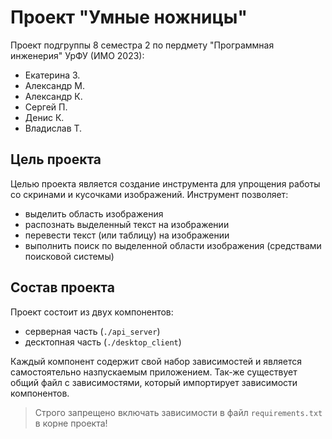 # Проект "Умные ножницы"
Проект подгруппы 8 семестра 2 по пердмету "Программная инженерия" УрФУ (ИМО 2023):
- Екатерина З.
- Александр М.
- Александр К.
- Сергей П.
- Денис К.
- Владислав Т.

## Цель проекта
Целью проекта является создание инструмента для упрощения работы со скринами и кусочками изображений. Инструмент позволяет:
- выделить область изображения
- распознать выделенный текст на изображении
- перевести текст (или таблицу) на изображении
- выполнить поиск по выделенной области изображения (средствами поисковой системы)

## Состав проекта
Проект состоит из двух компонентов:
- серверная часть (```./api_server```)
- десктопная часть (```./desktop_client```)

Каждый компонент содержит свой набор зависимостей и является самостоятельно назпускаемым приложением. Так-же существует общий файл с зависимостями, который импортирует зависимости компонентов.

> Строго запрещено включать зависимости в файл ```requirements.txt``` в корне проекта!
